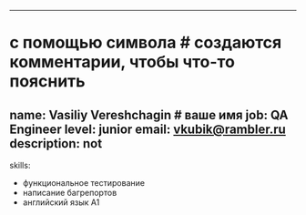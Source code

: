  ---
# с помощью символа # создаются комментарии, чтобы что-то пояснить
name: Vasiliy Vereshchagin  # ваше имя
job: QA Engineer
level: junior
email: vkubik@rambler.ru
description: not
---
skills:
- функциональное тестирование
- написание багрепортов
- английский язык A1
